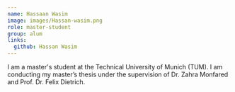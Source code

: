 ```yaml
---
name: Hassaan Wasim
image: images/Hassan-wasim.png
role: master-student
group: alum
links:
  github: Hassan Wasim
---
```


I am a master's student at the Technical University of Munich (TUM). I am conducting my master’s thesis under the supervision of Dr. Zahra Monfared and Prof. Dr. Felix Dietrich.
